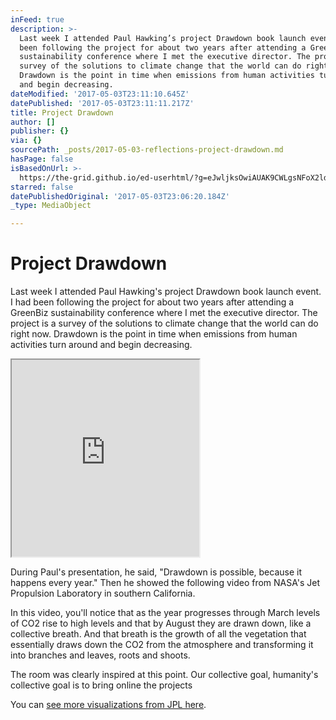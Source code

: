 ```yaml
---
inFeed: true
description: >-
  Last week I attended Paul Hawking’s project Drawdown book launch event. I had
  been following the project for about two years after attending a GreenBiz
  sustainability conference where I met the executive director. The project is a
  survey of the solutions to climate change that the world can do right now.
  Drawdown is the point in time when emissions from human activities turn around
  and begin decreasing.
dateModified: '2017-05-03T23:11:10.645Z'
datePublished: '2017-05-03T23:11:11.217Z'
title: Project Drawdown
author: []
publisher: {}
via: {}
sourcePath: _posts/2017-05-03-reflections-project-drawdown.md
hasPage: false
isBasedOnUrl: >-
  https://the-grid.github.io/ed-userhtml/?g=eJwljksOwiAUAK9CWLgsNFoX2ld3XsAT8HkUEijNA4Le3kaXs5mZOThSCVkPtnrg01Vy5jGsvgI_jxNnhQxwX-tebkL03odPbrVpHExOApNGK97ja01PJUleHoQR5Eml_V587mFzGQ7jr6EzWSTgB6sYc3ctxmIIcVtm8d9YvnDbMOg
starred: false
datePublishedOriginal: '2017-05-03T23:06:20.184Z'
_type: MediaObject

---
```

# Project Drawdown

Last week I attended Paul Hawking's project Drawdown book launch event. I had been following the project for about two years after attending a GreenBiz sustainability conference where I met the executive director. The project is a survey of the solutions to climate change that the world can do right now. Drawdown is the point in time when emissions from human activities turn around and begin decreasing.

<iframe src="https://the-grid.github.io/ed-userhtml/?g=eJwljksOwiAUAK9CWLgsNFoX2ld3XsAT8HkUEijNA4Le3kaXs5mZOThSCVkPtnrg01Vy5jGsvgI_jxNnhQxwX-tebkL03odPbrVpHExOApNGK97ja01PJUleHoQR5Eml_V587mFzGQ7jr6EzWSTgB6sYc3ctxmIIcVtm8d9YvnDbMOg" height="315" style=""></iframe>

During Paul's presentation, he said, "Drawdown is possible, because it happens every year." Then he showed the following video from NASA's Jet Propulsion Laboratory in southern California.

In this video, you'll notice that as the year progresses through March levels of CO2 rise to high levels and that by August they are drawn down, like a collective breath. And that breath is the growth of all the vegetation that essentially draws down the CO2 from the atmosphere and transforming it into branches and leaves, roots and shoots.

The room was clearly inspired at this point. Our collective goal, humanity's collective goal is to bring online the projects

You can [see more visualizations from JPL here][0].

[0]: https://oco.jpl.nasa.gov/galleries/Videos/